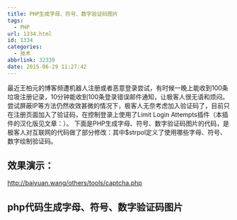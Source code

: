 ```yaml
---
title: PHP生成字母、符号、数字验证码图片
tags:
  - PHP
url: 1334.html
id: 1334
categories:
  - 技术
abbrlink: 32339
date: 2015-06-29 11:27:42
---
```


最近王柏元的博客频遭机器人注册或者恶意登录尝试，有时候一晚上能收到100条垃圾注册记录，10分钟能收到100条登录错误邮件通知，让极客人很无语和烦闷。尝试屏蔽IP等方法仍然收效甚微的情况下，极客人无奈考虑加入验证码了，目前只在注册页面加入了验证码，在控制登录上使用了Limit Login Attempts插件（本插件的汉化版见文章：）。 下面是PHP生成字母、符号、数字验证码图片的代码，是极客人对互联网的代码做了部分修改：其中$strpol定义了使用哪些字母、符号、数字绘制验证码。

效果演示：
-----

http://baiyuan.wang/others/tools/captcha.php

php代码生成字母、符号、数字验证码图片
--------------------

<?php  
session_start();
//生成验证码图片
Header("Content-type: image/PNG");
$im = imagecreate(55,22); // 画一张55*122的图片
$back = ImageColorAllocate($im, rand(220,255),rand(220,255),rand(220,255)); // 定义背景颜色RGB值220-255之间的随机数，背景相当较亮
imagefill($im,0,0,$back); //把背景颜色填充到刚刚画出来的图片中
$vcodes = "";

//生成4位数字
for($i=0;$i<4;$i++){
$font = ImageColorAllocate($im, rand(50,200),rand(50,200),rand(50,200)); // 生成随机颜色
$strPol = "123456789ABCDEFGHIJKLMNabcdefghijklm@#&+?$";//随机字符串，定义你的验证码显示哪些字符
$max = strlen($strPol)-1;
$authnum=$strPol\[rand(0,$max)\];//随机选择字符
$vcodes.=$authnum;
//将随机字符串画到画布中，大小为5，字符间距离rand(9,12),形成交错和高低起伏
imagestring($im,5, 5+$i*rand(9,12),rand(1,6), $authnum, $font);
}
$_SESSION\['captcha'\] = $vcodes;

for($i=0;$i<100;$i++) //加入干扰象素
{
$randcolor = ImageColorallocate($im,rand(150,200),rand(100,255),rand(0,255));
imagesetpixel($im, rand()%70 , rand()%30 , $randcolor); // 画像素点函数
}
ImagePNG($im);
ImageDestroy($im);
?>